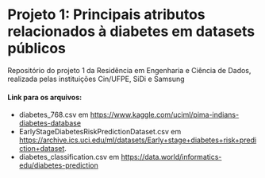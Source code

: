 # Projeto 1: Principais atributos relacionados à diabetes em datasets públicos
Repositório do projeto 1 da Residência em Engenharia e Ciência de Dados, realizada pelas instituições Cin/UFPE, SiDi e Samsung

#### Link para os arquivos:
- diabetes_768.csv em https://www.kaggle.com/uciml/pima-indians-diabetes-database
- EarlyStageDiabetesRiskPredictionDataset.csv em https://archive.ics.uci.edu/ml/datasets/Early+stage+diabetes+risk+prediction+dataset.
- diabetes_classification.csv em https://data.world/informatics-edu/diabetes-prediction
